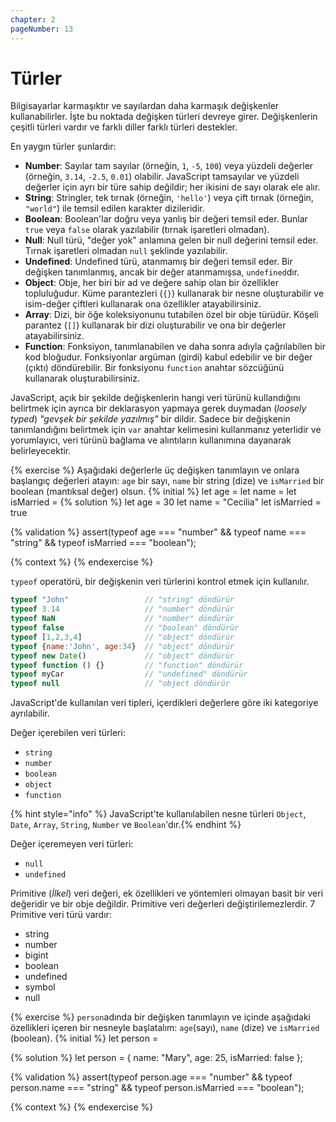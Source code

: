 ```yaml
---
chapter: 2
pageNumber: 13
---
```


# Türler

Bilgisayarlar karmaşıktır ve sayılardan daha karmaşık değişkenler kullanabilirler. İşte bu noktada değişken türleri devreye girer. Değişkenlerin çeşitli türleri vardır ve farklı diller farklı türleri destekler.

En yaygın türler şunlardır:

* **Number**: Sayılar tam sayılar (örneğin, `1`, `-5`, `100`) veya yüzdeli değerler (örneğin, `3.14`, `-2.5`, `0.01`) olabilir. JavaScript tamsayılar ve yüzdeli değerler için ayrı bir türe sahip değildir; her ikisini de sayı olarak ele alır.
* **String**: Stringler, tek tırnak (örneğin, `'hello'`) veya çift tırnak (örneğin, `"world"`) ile temsil edilen karakter dizileridir.
* **Boolean**: Boolean'lar doğru veya yanlış bir değeri temsil eder. Bunlar `true` veya `false` olarak yazılabilir (tırnak işaretleri olmadan).
* **Null**: Null türü, "değer yok" anlamına gelen bir null değerini temsil eder. Tırnak işaretleri olmadan `null` şeklinde yazılabilir.
* **Undefined**: Undefined türü, atanmamış bir değeri temsil eder. Bir değişken tanımlanmış, ancak bir değer atanmamışsa, `undefined`dır.
* **Object**: Obje, her biri bir ad ve değere sahip olan bir özellikler topluluğudur. Küme parantezleri (`{}`) kullanarak bir nesne oluşturabilir ve isim-değer çiftleri kullanarak ona özellikler atayabilirsiniz.
* **Array**: Dizi, bir öğe koleksiyonunu tutabilen özel bir obje türüdür. Köşeli parantez (`[]`) kullanarak bir dizi oluşturabilir ve ona bir değerler atayabilirsiniz.
* **Function**: Fonksiyon, tanımlanabilen ve daha sonra adıyla çağrılabilen bir kod bloğudur. Fonksiyonlar argüman (girdi) kabul edebilir ve bir değer (çıktı) döndürebilir. Bir fonksiyonu `function` anahtar sözcüğünü kullanarak oluşturabilirsiniz.

JavaScript, açık bir şekilde değişkenlerin hangi veri türünü kullandığını belirtmek için ayrıca bir deklarasyon yapmaya gerek duymadan (*_loosely typed_*) *"gevşek bir şekilde yazılmış"* bir dildir. Sadece bir değişkenin tanımlandığını belirtmek için `var` anahtar kelimesini kullanmanız yeterlidir ve yorumlayıcı, veri türünü bağlama ve alıntıların kullanımına dayanarak belirleyecektir.


{% exercise %}
Aşağıdaki değerlerle üç değişken tanımlayın ve onlara başlangıç değerleri atayın: `age` bir sayı, `name` bir string (dize) ve `isMarried` bir boolean (mantıksal değer) olsun.
{% initial %}
let age =
let name = 
let isMarried =
{% solution %}
let age = 30
let name = "Cecilia"
let isMarried = true

{% validation %}
assert(typeof age === "number" && typeof name === "string" && typeof isMarried === "boolean");

{% context %}
{% endexercise %}

`typeof` operatörü, bir değişkenin veri türlerini kontrol etmek için kullanılır.
```javascript
typeof "John"                 // "string" döndürür
typeof 3.14                   // "number" döndürür
typeof NaN                    // "number" döndürür
typeof false                  // "boolean" döndürür
typeof [1,2,3,4]              // "object" döndürür
typeof {name:'John', age:34}  // "object" döndürür
typeof new Date()             // "object" döndürür
typeof function () {}         // "function" döndürür
typeof myCar                  // "undefined" döndürür
typeof null                   // "object döndürür
```

JavaScript'de kullanılan veri tipleri, içerdikleri değerlere göre iki kategoriye ayrılabilir.

Değer içerebilen veri türleri:

* `string`
* `number`
* `boolean`
* `object`
* `function`

{% hint style="info" %}
JavaScript'te kullanılabilen nesne türleri `Object`, `Date`, `Array`, `String`, `Number` ve `Boolean`'dır.{% endhint %}

Değer içeremeyen veri türleri:

* `null`
* `undefined`

Primitive (*İlkel*) veri değeri, ek özellikleri ve yöntemleri olmayan basit bir veri değeridir ve bir obje değildir. Primitive veri değerleri değiştirilemezlerdir. 7 Primitive veri türü vardır:

* string
* number
* bigint
* boolean
* undefined
* symbol
* null

{% exercise %}
`person`adında bir değişken tanımlayın ve içinde aşağıdaki özellikleri içeren bir nesneyle başlatalım: `age`(sayı), `name` (dize) ve `isMarried` (boolean).
{% initial %}
let person =

{% solution %}
let person = {
  name: "Mary",
  age: 25,
  isMarried: false
};

{% validation %}
assert(typeof person.age === "number" && typeof person.name === "string" && typeof person.isMarried === "boolean");

{% context %}
{% endexercise %}
